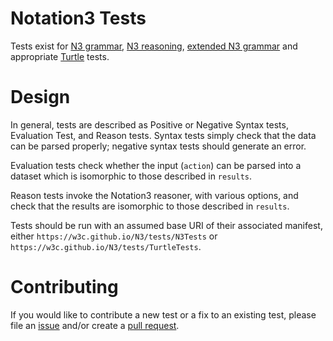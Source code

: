 # Notation3 Tests

Tests exist for [N3 grammar](N3Tests/manifest.ttl), [N3 reasoning](N3Tests/manifest-reasoner.ttl), [extended N3 grammar](N3Tests/manifest-extended.ttl) and appropriate [Turtle](TurtleTests/manifest.ttl) tests.

# Design

In general, tests are described as Positive or Negative Syntax tests, Evaluation Test, and Reason tests. Syntax tests simply check that the data can be parsed properly; negative syntax tests should generate an error.

Evaluation tests check whether the input (`action`) can be parsed into a dataset which is isomorphic to those described in `results`.

Reason tests invoke the Notation3 reasoner, with various options, and check that the results are isomorphic to those described in `results`.

Tests should be run with an assumed base URI of their associated manifest, either `https://w3c.github.io/N3/tests/N3Tests` or `https://w3c.github.io/N3/tests/TurtleTests`.

# Contributing

If you would like to contribute a new test or a fix to an existing test,
please file an [issue](https://github.com/w3c/N3/issues) and/or create a [pull request](https://github.com/w3c/N3/pulls).
